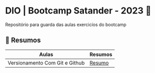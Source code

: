 # DIO | Bootcamp Satander - 2023 🚀

Repositório para guarda das aulas exercicíos do bootcamp

## 📒 Resumos 

| Aulas | Resumos |
|-----|---------------|
|Versionamento Com Git e Github|[Resumo](./versionamento-com-git-e-github/README.md)|


